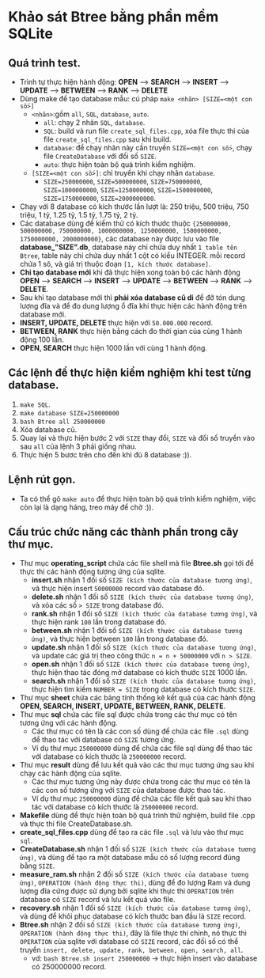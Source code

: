 # Khảo sát Btree bằng phần mềm SQLite
## Quá trình test.
- Trình tự thực hiện hành động: **OPEN** --> **SEARCH** --> **INSERT** --> **UPDATE** --> **BETWEEN** --> **RANK** --> **DELETE**
- Dùng make để tạo database mẫu: cú pháp `make <nhãn> [SIZE=<một con số>]`
	+ `<nhãn>`:gồm `all`, `SQL`, `database`, `auto`.
		+ `all`: chạy 2 nhãn `SQL`, `database`.
		+ `SQL`: build và run file `create_sql_files.cpp`, xóa file thực thi của file `create_sql_files.cpp` sau khi build.
		+ `database`: để chạy nhãn này cần truyền `SIZE=<một con số>`, chạy file `CreateDatabase` với đối số `SIZE`.
		+ `auto`: thực hiện toàn bộ quá trình kiểm nghiệm.
	+ `[SIZE=<một con số>]`: chỉ truyền khi chạy nhãn `database`.
		+ `SIZE=250000000`, `SIZE=500000000`, `SIZE=750000000`, `SIZE=1000000000`, `SIZE=1250000000`, `SIZE=1500000000`, `SIZE=1750000000`, `SIZE=2000000000`.
- Chạy với 8 database có kích thước lần lượt là: 250 triệu, 500 triệu, 750 triệu, 1 tỷ, 1.25 tỷ, 1.5 tỷ, 1.75 tỷ, 2 tỷ.
- Các database dùng để kiểm thử có kích thước thuộc `{250000000, 500000000, 750000000, 1000000000, 1250000000, 1500000000, 1750000000, 2000000000}`, các database này được lưu vào file **database_"SIZE".db**, database này chỉ chứa duy nhất `1 table tên Btree`, table này chỉ chứa duy nhất 1 cột có kiểu INTEGER. mỗi record chứa 1 sô, và giá trị thuộc đoạn `[1, kích thước database]`.
- **Chỉ tạo database mới** khi đã thực hiện xong toàn bộ các hành động **OPEN** --> **SEARCH** --> **INSERT** --> **UPDATE** --> **BETWEEN** --> **RANK** --> **DELETE**.
- Sau khi tạo database mới thì **phải xóa database cũ di** để đỡ tón dung lượng đĩa và để đo dung lượng ổ đĩa khi thực hiện các hành động trên database mới.
- **INSERT, UPDATE, DELETE** thực hiện với `50.000.000` record.
- **BETWEEN, RANK** thực hiện bằng cách đo thời gian của cùng 1 hành động 100 lần.
- **OPEN, SEARCH** thực hiện 1000 lần với cùng 1 hành động. 
## Các lệnh để thực hiện kiểm nghiệm khi test từng database.
1) `make SQL`.
2) `make database SIZE=250000000`
3) `bash Btree all 250000000`
4) Xóa database cũ.
5) Quay lại và thực hiện bước 2 với `SIZE` thay đổi, `SIZE` và đối số truyền vào sau `all` của lệnh 3 phải giống nhau.
6) Thực hiện 5 bươc trên cho đến khi đủ 8 database :)).

## Lệnh rút gọn.
- Ta có thể gõ `make auto` để thực hiện toàn bộ quá trình kiểm nghiệm, việc còn lại là dạng háng, treo máy để chờ :)).
## Cấu trúc chức năng các thành phần trong cây thư mục.	
- Thư mục **operating_script** chứa các file shell mà file **Btree.sh** gọi tới để thực thi các hành động tương ứng của sqlite.
	+ **insert.sh** nhận 1 đối số `SIZE (kích thước của database tương ứng)`, và thực hiện insert `50000000` record vào database đó.
	+ **delete.sh** nhận 1 đối số `SIZE (kích thước của database tương ứng)`, và xóa các số `> SIZE` trong database đó.
	+ **rank.sh** nhận 1 đối số `SIZE (kích thước của database tương ứng)`, và thực hiện rank `100` lần trong database đó.
	+ **between.sh** nhận 1 đối số `SIZE (kích thước của database tương ứng)`, và thực hiện between `100` lần trong database đó.
	+ **update.sh** nhận 1 đối số `SIZE (kích thước của database tương ứng)`, và update các giá trị theo công thức `n = n + 50000000` với `n > SIZE`.
	+ **open.sh** nhận 1 đối số `SIZE (kích thước của database tương ứng)`, thực hiện thao tác đóng mở database có kích thước `SIZE` 1000 lần.
	+ **search.sh** nhận 1 đối số `SIZE (kích thước của database tương ứng)`, thực hiện tìm kiếm `NUMBER = SIZE` trong database có kích thước `SIZE`.
- Thư mục **sheet** chứa các bảng tính thống kê kết quả của các hành động **OPEN, SEARCH, INSERT, UPDATE, BETWEEN, RANK, DELETE**.
- Thư mục **sql** chứa các file sql được chứa trong các thư mục có tên tương ứng với các hành động.
	+ Các thư mục có tên là các con số dùng để chứa các file `.sql` dùng để thao tác với database có `SIZE` tương ứng.
	+ Ví dụ thư mục `250000000` dùng để chứa các file sql dùng để thao tác với database có kích thước là `250000000` record.
- Thư mục **result** dùng để lưu kết quả vào các thư mục tương ứng sau khi chạy các hành động của sqlite.
 	+ Các thư mục tương ứng này được chứa trong các thư mục có tên là các con số tương ứng với `SIZE` của database được thao tác. 
 	+ Ví dụ thư mục `250000000` dùng để chứa các file kết quả sau khi thao tác với database có kích thước là `250000000` record.
- **Makefile** dùng để thực hiện toàn bộ quá trình thử nghiệm, build file .cpp và thực thi file CreateDatabase.sh.
- **create_sql_files.cpp** dùng để tạo ra các file `.sql` và lưu vào thư mục `sql`.
- **CreateDatabase.sh** nhận 1 đối số `SIZE (kích thước của database tương ứng)`, và dùng để tạo ra một database mẫu có số lượng record đúng bằng `SIZE`.
- **measure_ram.sh** nhận 2 đối số `SIZE (kích thước của database tương ứng)`, `OPERATION (hành động thực thi)`, dùng để đo lượng Ram và dung lượng đĩa cứng được sử dụng bởi sqlite khi thực thi `OPERATION` trên database có `SIZE` record và lưu kết quả vào file.
- **recovery.sh** nhận 1 đối số `SIZE (kích thước của database tương ứng)`, và dùng để khôi phục database có kích thước ban đầu là `SIZE` record.
- **Btree.sh** nhận 2 đối số `SIZE (kích thước của database tương ứng)`, `OPERATION (hành động thực thi)`, đây là file thực thi chính, nó thực thi `OPERATION` của sqlite với database có `SIZE` record, các đối số có thể truyền `insert, delete, update, rank, between, open, search, all`.
	+ vd: `bash Btree.sh insert 250000000` -> thực hiện insert vào database có 250000000 record.
